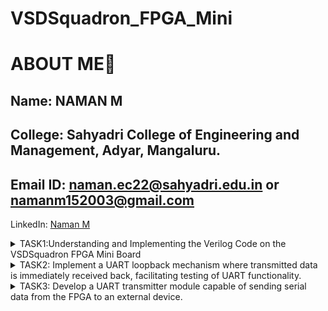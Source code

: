 # VSDSquadron_FPGA_Mini

# ABOUT ME🚀
Name: NAMAN M
-
College: Sahyadri College of Engineering and Management, Adyar, Mangaluru.
-
Email ID: naman.ec22@sahyadri.edu.in or namanm152003@gmail.com
-
LinkedIn: [Naman M](https://www.linkedin.com/in/naman-m-28214526a)

<details>
<summary>TASK1:Understanding and Implementing the Verilog Code on the VSDSquadron FPGA Mini Board</summary>

## Observations from the given verilog code and PCF file
## Purpose of the Module
The top module is a simple hardware design that uses an internal high-frequency oscillator to drive a counter.

Controls an RGB LED using a dedicated RGB driver primitive.

Demonstrates internal oscillator usage and visual output on hardware LEDs for verification or debugging purposes.

## Description of Internal Logic and Oscillator
frequency_counter_i:

A 28-bit counter (reg [27:0] frequency_counter_i) is incremented on every rising edge of the internal oscillator clock (int_osc).

This counter is used as a simple activity indicator and can be tapped to drive various outputs.

int_osc: Internal Oscillator

Configured via CLKHF_DIV = "0b10", which sets the oscillator division factor (typically gives 12 MHz from a 48 MHz base).

Always enabled with CLKHFPU = 1'b1 and CLKHFEN = 1'b1.

## Functionality of the RGB LED Driver
SB_RGBA_DRV: RGB Driver Primitive

This Lattice-specific primitive controls three color channels: Red, Green, Blue.

The driver is always enabled via RGBLEDEN = 1'b1.

Color intensities are defined via:

RGB0PWM, RGB1PWM, RGB2PWM: PWM inputs for red, green, and blue respectively.

In the top.v code:

RGB0PWM = 1'b0 → Red OFF

RGB1PWM = 1'b0 → Green OFF

RGB2PWM = 1'b1 → Blue ON (constant)

Output signals RGB0, RGB1, and RGB2 are mapped to led_red, led_green, and led_blue.

## Current Drive Configuration
RGBx_CURRENT parameters are set to "0b000001" for each channel.

This specifies a minimal current drive for safe low-brightness operation.

test Wire Output:

testwire is driven by bit 5 of the frequency counter.

It toggles periodically based on oscillator frequency — useful for debugging or scope probing.


## From the given PCF file Pin Mapping and Functional Overview

|Signal |Assigned Pin  | Function in Verilog| Hardware Role | 
|----------|-------|-------|--------|
| led_red  | 	Pin 39 | Connected to RGB0 of SB_RGBA_DRV | Controls the red channel of the onboard RGB LED  |
| led_green  | 	Pin 41 | Connected to RGB1 of SB_RGBA_DRV | Controls the green channel of the onboard RGB LED  |
| led_blue  | 	Pin 40 | Connected to RGB2 of SB_RGBA_DRV | Controls the blue channel of the onboard RGB LED  |
| hw_clk | 	Pin 20 | Declared but unused in current Verilog code |Reserved for an external hardware clock input; currently inactive  |
| testwire | Pin 17 | Assigned to frequency_counter_i[5] |Outputs a toggling signal derived from the internal oscillator for testing purposes  |

# Integrating with the VSDSquadron FPGA Mini Board:
cd

cd VSDSquadron_FM

cd RGB

lsusb

make clean

make build

sudo make flash

Now i observed that i can see only blue colour led is ON because in the given code only blue pin was enabled to 1b'1 and  if i enable other pins also the colour doesn't change frequently. 

This was my output in initially:


https://github.com/user-attachments/assets/d142d73c-bf77-4a6c-8d5a-2f08299026ec


So i made the necessary changes in the code to get the RGB output, I changed the following part of the code:
 
 SB_RGBA_DRV RGB_DRIVER (
    
    .RGBLEDEN(1'b1                                            ),
    
    .RGB0PWM (frequency_counter_i[24]&frequency_counter_i[23] ),
    
    .RGB1PWM (frequency_counter_i[24]&~frequency_counter_i[23]),
    
    .RGB2PWM (~frequency_counter_i[24]&frequency_counter_i[23]),
    
    .CURREN  (1'b1                                            ),
    
    .RGB0    (led_red                                       ), //Actual Hardware connection
    
    .RGB1    (led_green                                       ),
    
    .RGB2    (led_blue                                        )
  
  );

  
And the my final output is as shown below:

https://github.com/user-attachments/assets/c21a4ea7-ec6e-43a4-947b-a79613b57c69


## My Final working code:

//----------------------------------------------------------------------------

//                                                                          --

//                         Module Declaration                               --

//                                                                          --

//----------------------------------------------------------------------------

module top (
// outputs
  
  output wire led_red  , // Red
 
  output wire led_blue , // Blue
 
  output wire led_green , // Green
  input wire hw_clk,  // Hardware Oscillator, not the internal oscillator
  
  output wire testwire
);

  wire        int_osc            ;
  
  reg  [27:0] frequency_counter_i;

  assign testwire = frequency_counter_i[5];
 
  always @(posedge int_osc) begin
   
    frequency_counter_i <= frequency_counter_i + 1'b1;
  
  end


//----------------------------------------------------------------------------

//                                                                          --

//                       Counter                                            --

//                                                                          --

//----------------------------------------------------------------------------

//----------------------------------------------------------------------------

//                                                                          --

//                       Internal Oscillator                                --

//                                                                          --

//----------------------------------------------------------------------------

  SB_HFOSC #(.CLKHF_DIV ("0b10")) u_SB_HFOSC ( .CLKHFPU(1'b1), .CLKHFEN(1'b1), .CLKHF(int_osc));


//----------------------------------------------------------------------------

//                                                                          --

//                       Instantiate RGB primitive                          --

//                                                                          --

//----------------------------------------------------------------------------

  SB_RGBA_DRV RGB_DRIVER (
  
    .RGBLEDEN(1'b1                                            ),
    
    .RGB0PWM (frequency_counter_i[24]&frequency_counter_i[23] ),
    
    .RGB1PWM (frequency_counter_i[24]&~frequency_counter_i[23]),
    
    .RGB2PWM (~frequency_counter_i[24]&frequency_counter_i[23]),
    
    .CURREN  (1'b1                                            ),
    
    .RGB0    (led_red                                       ), //Actual Hardware connection
    
    .RGB1    (led_green                                       ),
    
    .RGB2    (led_blue                                        )
  
  );
  
  defparam RGB_DRIVER.RGB0_CURRENT = "0b000001";
  
  defparam RGB_DRIVER.RGB1_CURRENT = "0b000001";
  
  defparam RGB_DRIVER.RGB2_CURRENT = "0b000001";

endmodule


## Final PCF file:
set_io  led_red	39

set_io  led_blue 40

set_io  led_green 41

set_io  hw_clk 20

set_io  testwire 17

</details>

<details>
<summary>TASK2: Implement a UART loopback mechanism where transmitted data is immediately received back, facilitating testing of UART functionality.</summary>

 # Step 1: Study the Existing Code
UART (Universal Asynchronous Receiver-Transmitter) is a hardware communication protocol used for serial communication between devices. It consists of two main data lines: the TX (Transmit) pin and the RX (Receive) pin. Specifically, a UART loopback mechanism is a test or diagnostic mode where data, which is transmitted to the TX (transmit) pin is directly routed back to the RX (receive) pin of the same module. This allows the system to verify that the TX and RX lines function correctly without the need of an external device.

## Analysis of Existing Code:

### Port Analysis:
The module explains six ports:
- Three RGB LED outputs (led_red, led_blue, led_green)
- UART transmit/receive pins (uarttx, uartrx)
- System clock input (hw_clk)

### Internal Component Analysis:

1.Internal Oscilliator (SB_HFOSC)
- Implements a high-frequency oscillator
- Uses CLKHF_DIV = "0b10" for frequency division
- Generates internal clock signal (int_osc)

2.Frequency Counter
- 28-bit counter (frequency_counter_i)
- Increments on every positive edge of internal oscillator
-Used for timing generation

3.UART Loopback
- Direct connection between transmit and receive pins
- Echoes back any received UART data immediately
  
4.RGB LED Driver (SB_RGBA_DRV)
- Controls three RGB channels
- Uses PWM (Pulse Width Modulation) for brightness control
- Current settings configured for each channel
- Maps UART input directly to LED intensity

##### UART Input Processing:
- Received UART data appears on uartrx pin
- Data is immediately looped back out through uarttx
- Same data drives all RGB channels simultaneously

#### LED Control
- RGB driver converts UART signal to PWM output
- All LEDs respond identically to input signal
- Current limiting set to minimum (0b000001) for each channel

# Step 2: Design Documentation
Block Diagram Illustrating the UART Loopback Architecture.

![Block Diagram](https://github.com/user-attachments/assets/09026b00-ce71-49df-90c6-1276910f4edd)

Detailed Circuit Diagram showing Connections between the FPGA and any Peripheral Devices used.

![Circuit diagram](https://github.com/user-attachments/assets/f89f81a1-daa2-4b23-97ef-26cff4bdeae2)

# Step 3: Implementation
### Steps to upload the code to FPGA board:
1. Create your project folder inside VSDSquadron_FM folder and upload the give verilog codes and Makefile in it.

![Screenshot 2025-04-27 212403](https://github.com/user-attachments/assets/1f07b6e6-0555-4996-856f-fc32ade0c408)

2. Open in terminal. Connect your board and give the following commands:
   cd

   cd VSDSquadron_FM

   cd UART_loopback

   lsusb

   make clean

    make build

   sudo make flash

   ![Screenshot 2025-04-27 205811](https://github.com/user-attachments/assets/70f009b6-f67f-41e1-897b-19edc7bc6057)


That is it. You have successfully finished transmitting the code.


# Step 4: Testing and Verification

- Downlaod Docklight software, which can be downloaded from its website.

- Open Docklight and verify that your system (not the VM) is connected to the right communication port - in my case it is COM14 and the default was COM3 - and if not, change it through tools > project settings. Also verify that speed is set to 9600.

![Screenshot 2025-04-27 191600](https://github.com/user-attachments/assets/297f512e-8fa4-45f1-b28f-1dade494ab01)

- Now, double click on the small blue box in the send sequence below the name and enter a name, select a format and then type your message. Click "Apply" and then verify that this has entered in send sequences. Then, click run option in the top and click the arrow beside the name and verify the result:

![Screenshot 2025-04-27 205051](https://github.com/user-attachments/assets/e59d4230-d59a-44ea-b9cc-b24fdc717b4f)

![Screenshot 2025-04-27 192816](https://github.com/user-attachments/assets/c985d80a-329c-4ae5-a5a0-52807c47a0b4)


# Step 5: Documentation

### Block Diagram:

![Block Diagram](https://github.com/user-attachments/assets/09026b00-ce71-49df-90c6-1276910f4edd)

### Circuit Diagram:

![Circuit diagram](https://github.com/user-attachments/assets/f89f81a1-daa2-4b23-97ef-26cff4bdeae2)

### Testing Results:

![Screenshot 2025-04-27 192816](https://github.com/user-attachments/assets/52cff499-c2ab-42c3-81e3-89088950deac)


### Video demonstrating Loopback Functionality

https://github.com/user-attachments/assets/824a6215-af8d-4d90-97e3-41508c52d6ff

</details>

 </details>

<details>
<summary>TASK3:  Develop a UART transmitter module capable of sending serial data from the FPGA to an external device.</summary>

 ## Objective: 
Develop a UART transmitter module capable of sending serial data from the FPGA to an external device.
### Step 1: Study the Existing Code

A UART transmitter module is a hardware component that enables serial communication from an FPGA to external devices by converting parallel data into sequential bits . This module serves as a fundamental interface for sending data between the FPGA and external devices such as computers, microcontrollers, or other electronic equipment.It is sourced from this [repository](https://github.com/thesourcerer8/VSDSquadron_FM/tree/main/uart_tx).

### Module Overview
This is a VHDL implementation of an 8N1 UART transmitter module designed for Field-Programmable Gate Arrays (FPGAs). The module handles asynchronous serial data transmission with specific parameters:
- 8 data bits
- No parity bit
- 1 stop bit

### State Machine Operation
1. **IDLE State (*STATE_IDLE*)**
   - Maintains TX line high (idle condition)
   - Waits for senddata trigger
   - Resets txdone flag
2. **STARTTX State (*STATE_STARTTX*)**
   - Transmits start bit (logic low)
   - Loads transmission buffer with txbyte
   - Immediately transitions to *TXING* state
3. **TXING State (*STATE_TXING*)**
   - Sends data bits sequentially
   - Shifts buffer right for next bit
   - Counts transmitted bits (0-7)
   - Continues until all 8 bits sent
4. **TXDONE State (*STATE_TXDONE*)**
   - Sends stop bit (logic high)
   - Sets *txdone* flag
   - Returns to IDLE state

### Step 2: Design Documentation

Block Diagram

![Block diagram1](https://github.com/user-attachments/assets/c9a8edc1-e49c-4957-9da8-01299da9f4ca)

Circuit Diagram

![Circuit diagram1](https://github.com/user-attachments/assets/71b79414-f6e2-44d9-8d35-78e3a5109d8d)


### Step 3: Implementation
Steps to Transmit the Code

1. Create a new folder UART_transmission under VSDSquadron_FM folder and upload the codes and Makefile in it.
2. Then, open terminal and through the commands
   - cd
   - cd VSDSquadron_FM
   - cd uart_transmission
   - lsusb
   - make clean
   - make build
   - sudo make flash

That is all. The code is transmitted.


### Step 4: Testing and Verification

Steps of Testing and Verification

1. Install picocom in the terminal using command sudo apt install picocom

2. ls/dev/tty*

3. You can see dev/ttyUSB0

4. sudo picocom -b 9600 /dev/ttyUSB0

5. Then, check that a series of "D"s are generated and the RGB LED is blinking (switching between red, green and blue) .

   ![image](https://github.com/user-attachments/assets/99f4b1b5-5ff1-4322-a496-f948859d66c3)


If so, you have successfully completed the task.

### Step 5: Documentation
UART Transmission in Operation


https://github.com/user-attachments/assets/0a63547a-93af-45d1-97dc-7f8e5750cf55




Block and Circuit Diagram (respectively)

![Block diagram1](https://github.com/user-attachments/assets/c9a8edc1-e49c-4957-9da8-01299da9f4ca)

![Circuit diagram1](https://github.com/user-attachments/assets/71b79414-f6e2-44d9-8d35-78e3a5109d8d)

    
</details>

